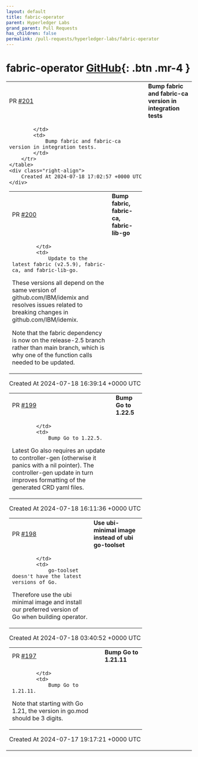 ```yaml
---
layout: default
title: fabric-operator
parent: Hyperledger Labs
grand_parent: Pull Requests
has_children: false
permalink: /pull-requests/hyperledger-labs/fabric-operator
---
```


# fabric-operator <span class="fs-3 right-align">[GitHub](https://github.com/hyperledger-labs/fabric-operator){: .btn .mr-4 }</span>


<div>
    <table>
        <tr>
            <td>
                PR <a href="https://github.com/hyperledger-labs/fabric-operator/pull/201" class=".btn">#201</a>
            </td>
            <td>
                <b>
                    Bump fabric and fabric-ca version in integration tests
                </b>
            </td>
        </tr>
        <tr>
            <td>
                
            </td>
            <td>
                Bump fabric and fabric-ca version in integration tests.
            </td>
        </tr>
    </table>
    <div class="right-align">
        Created At 2024-07-18 17:02:57 +0000 UTC
    </div>
</div>

<div>
    <table>
        <tr>
            <td>
                PR <a href="https://github.com/hyperledger-labs/fabric-operator/pull/200" class=".btn">#200</a>
            </td>
            <td>
                <b>
                    Bump fabric, fabric-ca, fabric-lib-go
                </b>
            </td>
        </tr>
        <tr>
            <td>
                
            </td>
            <td>
                Update to the latest fabric (v2.5.9), fabric-ca, and fabric-lib-go.
These versions all depend on the same version of github.com/IBM/idemix and
resolves issues related to breaking changes in github.com/IBM/idemix.
    
Note that the fabric dependency is now on the release-2.5 branch rather than main branch,
which is why one of the function calls needed to be updated.
            </td>
        </tr>
    </table>
    <div class="right-align">
        Created At 2024-07-18 16:39:14 +0000 UTC
    </div>
</div>

<div>
    <table>
        <tr>
            <td>
                PR <a href="https://github.com/hyperledger-labs/fabric-operator/pull/199" class=".btn">#199</a>
            </td>
            <td>
                <b>
                    Bump Go to 1.22.5
                </b>
            </td>
        </tr>
        <tr>
            <td>
                
            </td>
            <td>
                Bump Go to 1.22.5.
Latest Go also requires an update to controller-gen (otherwise it panics with a nil pointer).
The controller-gen update in turn improves formatting of the generated CRD yaml files.
            </td>
        </tr>
    </table>
    <div class="right-align">
        Created At 2024-07-18 16:11:36 +0000 UTC
    </div>
</div>

<div>
    <table>
        <tr>
            <td>
                PR <a href="https://github.com/hyperledger-labs/fabric-operator/pull/198" class=".btn">#198</a>
            </td>
            <td>
                <b>
                    Use ubi-minimal image instead of ubi go-toolset
                </b>
            </td>
        </tr>
        <tr>
            <td>
                
            </td>
            <td>
                go-toolset doesn't have the latest versions of Go.
Therefore use the ubi minimal image and install our preferred version of Go when building operator.
            </td>
        </tr>
    </table>
    <div class="right-align">
        Created At 2024-07-18 03:40:52 +0000 UTC
    </div>
</div>

<div>
    <table>
        <tr>
            <td>
                PR <a href="https://github.com/hyperledger-labs/fabric-operator/pull/197" class=".btn">#197</a>
            </td>
            <td>
                <b>
                    Bump Go to 1.21.11
                </b>
            </td>
        </tr>
        <tr>
            <td>
                
            </td>
            <td>
                Bump Go to 1.21.11.
Note that starting with Go 1.21, the version in go.mod should be 3 digits.
            </td>
        </tr>
    </table>
    <div class="right-align">
        Created At 2024-07-17 19:17:21 +0000 UTC
    </div>
</div>

